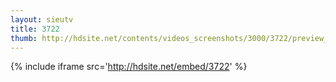 ```yaml
---
layout: sieutv
title: 3722
thumb: http://hdsite.net/contents/videos_screenshots/3000/3722/preview_360p.mp4.jpg
---
```

{% include iframe src='http://hdsite.net/embed/3722' %}
 
